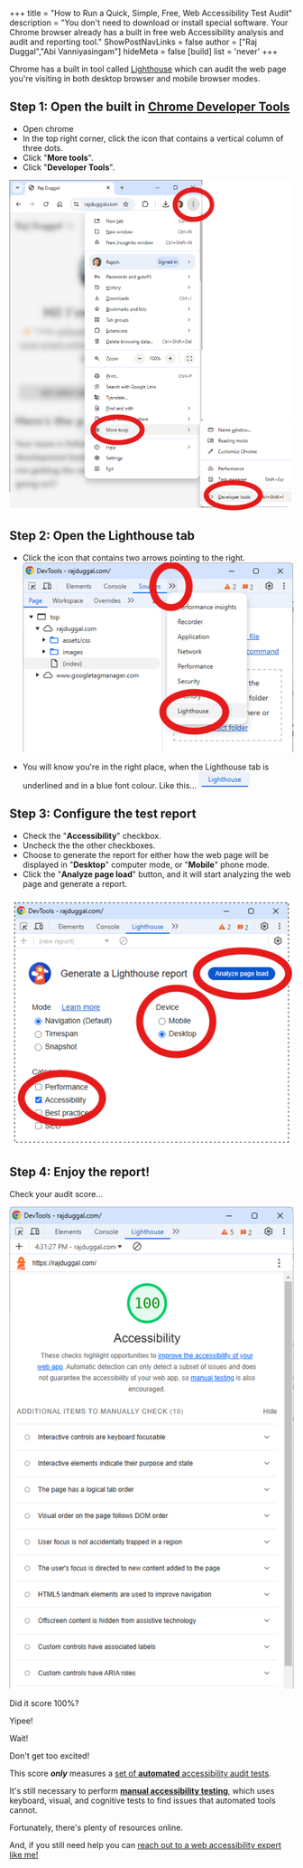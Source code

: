 +++
title = "How to Run a Quick, Simple, Free, Web Accessibility Test Audit"
description = "You don't need to download or install special software. Your Chrome browser already has a built in free web Accessibility analysis and audit and reporting tool."
ShowPostNavLinks = false
author = ["Raj Duggal","Abi Vanniyasingam"]
hideMeta = false
[build]
    list = 'never'
+++

Chrome has a built in tool called [Lighthouse](https://developer.chrome.com/docs/lighthouse/overview) which can audit the web page you're visiting in both desktop browser and mobile browser modes.


## Step 1: Open the built in [Chrome Developer Tools](https://developer.chrome.com/docs/devtools)

* Open chrome
* In the top right corner, click the icon that contains a vertical column of three dots.
* Click "__More tools__".
* Click "__Developer Tools__".

![developer-tools](developer-tools.png)

## Step 2: Open the Lighthouse tab 

* Click the icon that contains two arrows pointing to the right.
![lighthouse](lighthouse.png)

* You will know you're in the right place, when the Lighthouse tab is underlined and in a blue font colour. Like this...
![lighthouse-tab](lighthouse-tab.png)

## Step 3: Configure the test report

* Check the "__Accessibility__" checkbox.
* Uncheck the the other checkboxes.
* Choose to generate the report for either how the web page will be displayed in "__Desktop__" computer mode, or "__Mobile__" phone mode.
* Click the "__Analyze page load__" button, and it will start analyzing the web page and generate a report.

![report](report.png)

## Step 4: Enjoy the report!

Check your audit score...

![result](result.png)

Did it score 100%?

Yipee!

Wait!

Don't get too excited!

This score ___only___ measures a [set of __automated__ accessibility audit tests](https://developer.chrome.com/docs/lighthouse/accessibility/scoring).

It's still necessary to perform [__manual accessibility testing__](https://web.dev/learn/accessibility/test-manual), which  uses keyboard, visual, and cognitive tests to find issues that automated tools cannot.

Fortunately, there's plenty of resources online.

And, if you still need help you can [reach out to a web accessibility expert like me!](https://clarity.fm/rajduggal/precall/free)


